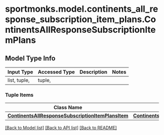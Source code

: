 # sportmonks.model.continents_all_response_subscription_item_plans.ContinentsAllResponseSubscriptionItemPlans

## Model Type Info
Input Type | Accessed Type | Description | Notes
------------ | ------------- | ------------- | -------------
list, tuple,  | tuple,  |  | 

### Tuple Items
Class Name | Input Type | Accessed Type | Description | Notes
------------- | ------------- | ------------- | ------------- | -------------
[**ContinentsAllResponseSubscriptionItemPlansItem**](ContinentsAllResponseSubscriptionItemPlansItem.md) | [**ContinentsAllResponseSubscriptionItemPlansItem**](ContinentsAllResponseSubscriptionItemPlansItem.md) | [**ContinentsAllResponseSubscriptionItemPlansItem**](ContinentsAllResponseSubscriptionItemPlansItem.md) |  | 

[[Back to Model list]](../../README.md#documentation-for-models) [[Back to API list]](../../README.md#documentation-for-api-endpoints) [[Back to README]](../../README.md)

